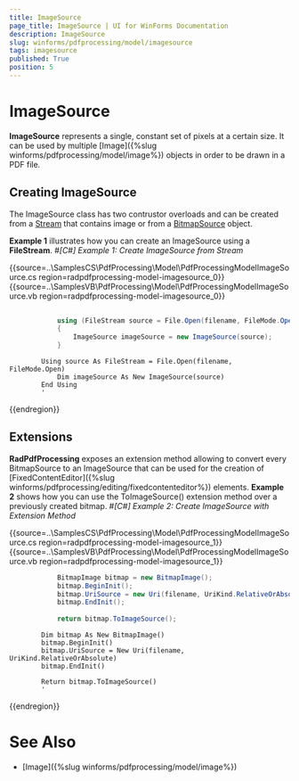```yaml
---
title: ImageSource
page_title: ImageSource | UI for WinForms Documentation
description: ImageSource
slug: winforms/pdfprocessing/model/imagesource
tags: imagesource
published: True
position: 5
---
```


# ImageSource



__ImageSource__ represents a single, constant set of pixels at a certain size. It can be used by multiple [Image]({%slug winforms/pdfprocessing/model/image%}) objects in order to be drawn in a PDF file.
      

## Creating ImageSource

The ImageSource class has two contrustor overloads and can be created from a [Stream](http://msdn.microsoft.com/en-us/library/system.io.stream(v=vs.110).aspx) that contains image or from a [BitmapSource](http://msdn.microsoft.com/en-us/library/system.windows.media.imaging.bitmapsource(v=vs.110).aspx) object.
        

__Example 1__ illustrates how you can create an ImageSource using a __FileStream__.
        #_[C#] Example 1: Create ImageSource from Stream_

	



{{source=..\SamplesCS\PdfProcessing\Model\PdfProcessingModelImageSource.cs region=radpdfprocessing-model-imagesource_0}} 
{{source=..\SamplesVB\PdfProcessing\Model\PdfProcessingModelImageSource.vb region=radpdfprocessing-model-imagesource_0}} 

````C#
            
            using (FileStream source = File.Open(filename, FileMode.Open))
            {
                ImageSource imageSource = new ImageSource(source);
            }
````
````VB.NET
        Using source As FileStream = File.Open(filename, FileMode.Open)
            Dim imageSource As New ImageSource(source)
        End Using
        '
````

{{endregion}} 




## Extensions

__RadPdfProcessing__ exposes an extension method allowing to convert every BitmapSource to an
          ImageSource that can be used for the creation of   [FixedContentEditor]({%slug winforms/pdfprocessing/editing/fixedcontenteditor%}) elements.
          __Example 2__ shows how you can use the ToImageSource() extension method over a previously created bitmap.
        #_[C#] Example 2: Create ImageSource with Extension Method_

	



{{source=..\SamplesCS\PdfProcessing\Model\PdfProcessingModelImageSource.cs region=radpdfprocessing-model-imagesource_1}} 
{{source=..\SamplesVB\PdfProcessing\Model\PdfProcessingModelImageSource.vb region=radpdfprocessing-model-imagesource_1}} 

````C#
            BitmapImage bitmap = new BitmapImage();
            bitmap.BeginInit();
            bitmap.UriSource = new Uri(filename, UriKind.RelativeOrAbsolute);
            bitmap.EndInit();
        
            return bitmap.ToImageSource();
````
````VB.NET
        Dim bitmap As New BitmapImage()
        bitmap.BeginInit()
        bitmap.UriSource = New Uri(filename, UriKind.RelativeOrAbsolute)
        bitmap.EndInit()

        Return bitmap.ToImageSource()
        '
````

{{endregion}} 




# See Also

 * [Image]({%slug winforms/pdfprocessing/model/image%})
